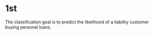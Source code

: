 # 1st
The classification goal is to predict the likelihood of a liability customer buying personal
loans.

